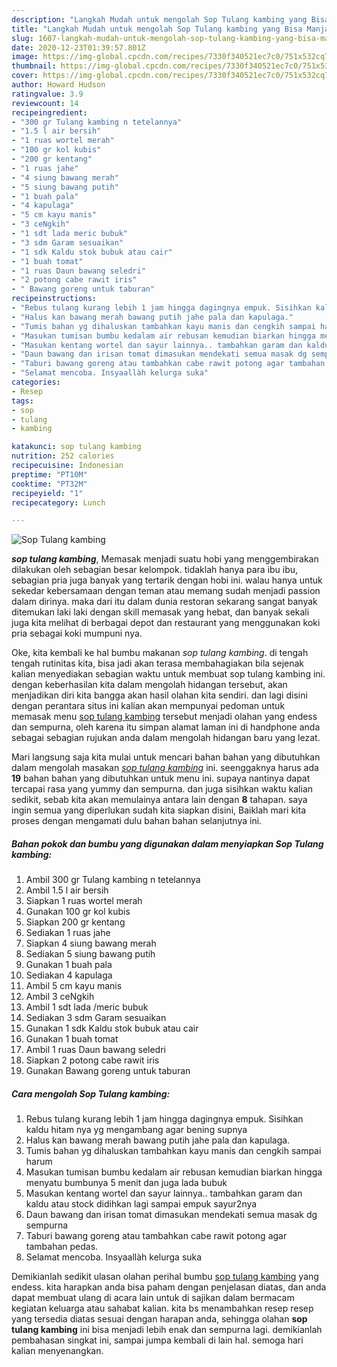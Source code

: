 ```yaml
---
description: "Langkah Mudah untuk mengolah Sop Tulang kambing yang Bisa Manjain Lidah"
title: "Langkah Mudah untuk mengolah Sop Tulang kambing yang Bisa Manjain Lidah"
slug: 1607-langkah-mudah-untuk-mengolah-sop-tulang-kambing-yang-bisa-manjain-lidah
date: 2020-12-23T01:39:57.801Z
image: https://img-global.cpcdn.com/recipes/7330f340521ec7c0/751x532cq70/sop-tulang-kambing-foto-resep-utama.jpg
thumbnail: https://img-global.cpcdn.com/recipes/7330f340521ec7c0/751x532cq70/sop-tulang-kambing-foto-resep-utama.jpg
cover: https://img-global.cpcdn.com/recipes/7330f340521ec7c0/751x532cq70/sop-tulang-kambing-foto-resep-utama.jpg
author: Howard Hudson
ratingvalue: 3.9
reviewcount: 14
recipeingredient:
- "300 gr Tulang kambing n tetelannya"
- "1.5 l air bersih"
- "1 ruas wortel merah"
- "100 gr kol kubis"
- "200 gr kentang"
- "1 ruas jahe"
- "4 siung bawang merah"
- "5 siung bawang putih"
- "1 buah pala"
- "4 kapulaga"
- "5 cm kayu manis"
- "3 ceNgkih"
- "1 sdt lada meric bubuk"
- "3 sdm Garam sesuaikan"
- "1 sdk Kaldu stok bubuk atau cair"
- "1 buah tomat"
- "1 ruas Daun bawang seledri"
- "2 potong cabe rawit iris"
- " Bawang goreng untuk taburan"
recipeinstructions:
- "Rebus tulang kurang lebih 1 jam hingga dagingnya empuk. Sisihkan kaldu hitam nya yg mengambang agar bening supnya"
- "Halus kan bawang merah bawang putih jahe pala dan kapulaga."
- "Tumis bahan yg dihaluskan tambahkan kayu manis dan cengkih sampai harum"
- "Masukan tumisan bumbu kedalam air rebusan kemudian biarkan hingga menyatu bumbunya 5 menit dan juga lada bubuk"
- "Masukan kentang wortel dan sayur lainnya.. tambahkan garam dan kaldu atau stock didihkan lagi sampai empuk sayur2nya"
- "Daun bawang dan irisan tomat dimasukan mendekati semua masak dg sempurna"
- "Taburi bawang goreng atau tambahkan cabe rawit potong agar tambahan pedas."
- "Selamat mencoba. Insyaallàh kelurga suka"
categories:
- Resep
tags:
- sop
- tulang
- kambing

katakunci: sop tulang kambing 
nutrition: 252 calories
recipecuisine: Indonesian
preptime: "PT10M"
cooktime: "PT32M"
recipeyield: "1"
recipecategory: Lunch

---
```



![Sop Tulang kambing](https://img-global.cpcdn.com/recipes/7330f340521ec7c0/751x532cq70/sop-tulang-kambing-foto-resep-utama.jpg)

<b><i>sop tulang kambing</i></b>, Memasak menjadi suatu hobi yang menggembirakan dilakukan oleh sebagian besar kelompok. tidaklah hanya para ibu ibu, sebagian pria juga banyak yang tertarik dengan hobi ini. walau hanya untuk sekedar kebersamaan dengan teman atau memang sudah menjadi passion dalam dirinya. maka dari itu dalam dunia restoran sekarang sangat banyak ditemukan laki laki dengan skill memasak yang hebat, dan banyak sekali juga kita melihat di berbagai depot dan restaurant yang menggunakan koki pria sebagai koki mumpuni nya.

Oke, kita kembali ke hal bumbu makanan <i>sop tulang kambing</i>. di tengah tengah rutinitas kita, bisa jadi akan terasa membahagiakan bila sejenak kalian menyediakan sebagian waktu untuk membuat sop tulang kambing ini. dengan keberhasilan kita dalam mengolah hidangan tersebut, akan menjadikan diri kita bangga akan hasil olahan kita sendiri. dan lagi disini dengan perantara situs ini kalian akan mempunyai pedoman untuk memasak menu <u>sop tulang kambing</u> tersebut menjadi olahan yang endess dan sempurna, oleh karena itu simpan alamat laman ini di handphone anda sebagai sebagian rujukan anda dalam mengolah hidangan baru yang lezat.




Mari langsung saja kita mulai untuk mencari bahan bahan yang dibutuhkan dalam mengolah masakan <u><i>sop tulang kambing</i></u> ini. seenggaknya harus ada <b>19</b> bahan bahan yang dibutuhkan untuk menu ini. supaya nantinya dapat tercapai rasa yang yummy dan sempurna. dan juga sisihkan waktu kalian sedikit, sebab kita akan memulainya antara lain dengan <b>8</b> tahapan. saya ingin semua yang diperlukan sudah kita siapkan disini, Baiklah mari kita proses dengan mengamati dulu bahan bahan selanjutnya ini.

<!--inarticleads1-->

##### Bahan pokok dan bumbu yang digunakan dalam menyiapkan Sop Tulang kambing:

1. Ambil 300 gr Tulang kambing n tetelannya
1. Ambil 1.5 l air bersih
1. Siapkan 1 ruas wortel merah
1. Gunakan 100 gr kol kubis
1. Siapkan 200 gr kentang
1. Sediakan 1 ruas jahe
1. Siapkan 4 siung bawang merah
1. Sediakan 5 siung bawang putih
1. Gunakan 1 buah pala
1. Sediakan 4 kapulaga
1. Ambil 5 cm kayu manis
1. Ambil 3 ceNgkih
1. Ambil 1 sdt lada /meric bubuk
1. Sediakan 3 sdm Garam sesuaikan
1. Gunakan 1 sdk Kaldu stok bubuk atau cair
1. Gunakan 1 buah tomat
1. Ambil 1 ruas Daun bawang seledri
1. Siapkan 2 potong cabe rawit iris
1. Gunakan  Bawang goreng untuk taburan




<!--inarticleads2-->

##### Cara mengolah Sop Tulang kambing:

1. Rebus tulang kurang lebih 1 jam hingga dagingnya empuk. Sisihkan kaldu hitam nya yg mengambang agar bening supnya
1. Halus kan bawang merah bawang putih jahe pala dan kapulaga.
1. Tumis bahan yg dihaluskan tambahkan kayu manis dan cengkih sampai harum
1. Masukan tumisan bumbu kedalam air rebusan kemudian biarkan hingga menyatu bumbunya 5 menit dan juga lada bubuk
1. Masukan kentang wortel dan sayur lainnya.. tambahkan garam dan kaldu atau stock didihkan lagi sampai empuk sayur2nya
1. Daun bawang dan irisan tomat dimasukan mendekati semua masak dg sempurna
1. Taburi bawang goreng atau tambahkan cabe rawit potong agar tambahan pedas.
1. Selamat mencoba. Insyaallàh kelurga suka




Demikianlah sedikit ulasan olahan perihal bumbu <u>sop tulang kambing</u> yang endess. kita harapkan anda bisa paham dengan penjelasan diatas, dan anda dapat membuat ulang di acara lain untuk di sajikan dalam bermacam kegiatan keluarga atau sahabat kalian. kita bs menambahkan resep resep yang tersedia diatas sesuai dengan harapan anda, sehingga olahan <b>sop tulang kambing</b> ini bisa menjadi lebih enak dan sempurna lagi. demikianlah pembahasan singkat ini, sampai jumpa kembali di lain hal. semoga hari kalian menyenangkan.
